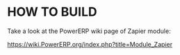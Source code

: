 # HOW TO BUILD

Take a look at the PowerERP wiki page of Zapier module:

https://wiki.PowerERP.org/index.php?title=Module_Zapier


